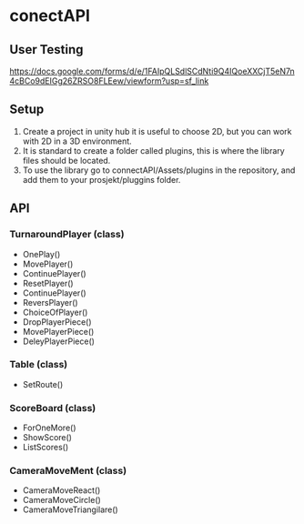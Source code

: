 # conectAPI

## User Testing

https://docs.google.com/forms/d/e/1FAIpQLSdlSCdNti9Q4IQoeXXCjT5eN7n4cBCo9dEIGg26ZRSO8FLEew/viewform?usp=sf_link

## Setup 

1. Create a project in unity hub it is useful to choose 2D, but you can work with 2D in a  3D environment.
2. It is standard to create a folder called plugins, this is where the library files should be located.
4. To use the library go to connectAPI/Assets/plugins in the repository, and add them to your prosjekt/pluggins folder.

## API 


### TurnaroundPlayer (class)
- OnePlay()
- MovePlayer()
- ContinuePlayer()
- ResetPlayer()
- ContinuePlayer()
- ReversPlayer()
- ChoiceOfPlayer()
- DropPlayerPiece()
- MovePlayerPiece()
- DeleyPlayerPiece()

### Table (class)
- SetRoute()

### ScoreBoard (class)
- ForOneMore()
- ShowScore()
- ListScores()

### CameraMoveMent (class)
- CameraMoveReact()
- CameraMoveCircle()
- CameraMoveTriangilare()
